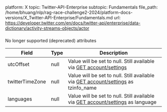 platform: X
topic: Twitter-API-Enterprise
subtopic: Fundamentals
file_path: /home/bhuang/nlp/rag-race-challenge2-2024/platform-docs-versions/X_Twitter-API-Enterprise/Fundamentals.md
url: https://developer.twitter.com/en/docs/twitter-api/enterprise/data-dictionary/activity-streams-objects/actor

###   
No longer supported (deprecated) attributes

| Field | Type | Description |
| --- | --- | --- |
| utcOffset | null | Value will be set to null. Still available via [GET account/settings](https://developer.twitter.com/en/docs/accounts-and-users/manage-account-settings/api-reference/get-account-settings) |
| twitterTimeZone | null | Value will be set to null. Still available via [GET account/settings](https://developer.twitter.com/en/docs/accounts-and-users/manage-account-settings/api-reference/get-account-settings) as tzinfo\_name |
| languages | null | Value will be set to null. Still available via [GET account/settings](https://developer.twitter.com/en/docs/accounts-and-users/manage-account-settings/api-reference/get-account-settings) as language |
